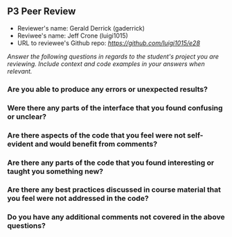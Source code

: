 ## P3 Peer Review 

+ Reviewer's name: Gerald Derrick (gaderrick)
+ Reviwee's name: Jeff Crone (luigi1015)
+ URL to reviewee's Github repo: *<https://github.com/luigi1015/e28>*

*Answer the following questions in regards to the student's project you are reviewing. Include context and code examples in your answers when relevant.*


### Are you able to produce any errors or unexpected results?

### Were there any parts of the interface that you found confusing or unclear?

### Are there aspects of the code that you feel were not self-evident and would benefit from comments?

### Are there any parts of the code that you found interesting or taught you something new?

### Are there any best practices discussed in course material that you feel were not addressed in the code?

### Do you have any additional comments not covered in the above questions?
